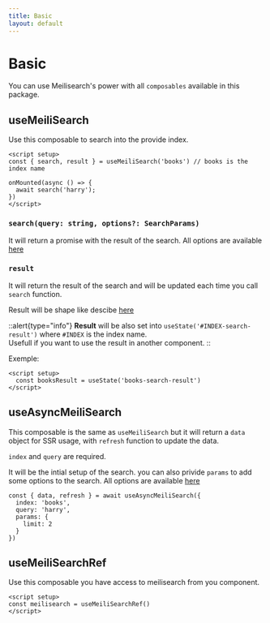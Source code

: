 ```yaml
---
title: Basic
layout: default
---
```


# Basic

You can use Meilisearch's power with all `composables` available in this package.

## useMeiliSearch

Use this composable to search into the provide index. 
```js{}
<script setup>
const { search, result } = useMeiliSearch('books') // books is the index name

onMounted(async () => {
  await search('harry');
})
</script>
```

### `search(query: string, options?: SearchParams)` 

It will return a promise with the result of the search.
All options are available [here](https://www.meilisearch.com/docs/reference/api/search#body)

### `result`

It will return the result of the search and will be updated each time you call `search` function.

Result will be shape like descibe [here](https://www.meilisearch.com/docs/reference/api/search#response) 


::alert{type="info"}
**Result** will be also set into `useState('#INDEX-search-result')` where `#INDEX` is the index name.  
Usefull if you want to use the result in another component. 
::

Exemple: 
```js{}[child-component.vue]
<script setup>
  const booksResult = useState('books-search-result')
</script>
```

## useAsyncMeiliSearch

This composable is the same as `useMeiliSearch` but it will return a `data` object for SSR usage, with `refresh` function to update the data.

`index` and `query` are required. 

It will be the intial setup of the search. you can also privide `params` to add some options to the search.
All options are available [here](https://www.meilisearch.com/docs/reference/api/search#body)

```js{}
const { data, refresh } = await useAsyncMeiliSearch({
  index: 'books',
  query: 'harry',
  params: {
    limit: 2
  }
})
```

## useMeiliSearchRef

Use this composable you have access to meilisearch from you component.

```js{}
<script setup>
const meilisearch = useMeiliSearchRef()
</script>
```


